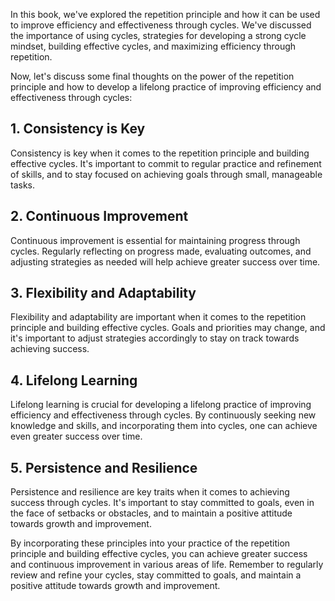 
In this book, we've explored the repetition principle and how it can be used to improve efficiency and effectiveness through cycles. We've discussed the importance of using cycles, strategies for developing a strong cycle mindset, building effective cycles, and maximizing efficiency through repetition.

Now, let's discuss some final thoughts on the power of the repetition principle and how to develop a lifelong practice of improving efficiency and effectiveness through cycles:

1\. Consistency is Key
---------------------

Consistency is key when it comes to the repetition principle and building effective cycles. It's important to commit to regular practice and refinement of skills, and to stay focused on achieving goals through small, manageable tasks.

2\. Continuous Improvement
-------------------------

Continuous improvement is essential for maintaining progress through cycles. Regularly reflecting on progress made, evaluating outcomes, and adjusting strategies as needed will help achieve greater success over time.

3\. Flexibility and Adaptability
-------------------------------

Flexibility and adaptability are important when it comes to the repetition principle and building effective cycles. Goals and priorities may change, and it's important to adjust strategies accordingly to stay on track towards achieving success.

4\. Lifelong Learning
--------------------

Lifelong learning is crucial for developing a lifelong practice of improving efficiency and effectiveness through cycles. By continuously seeking new knowledge and skills, and incorporating them into cycles, one can achieve even greater success over time.

5\. Persistence and Resilience
-----------------------------

Persistence and resilience are key traits when it comes to achieving success through cycles. It's important to stay committed to goals, even in the face of setbacks or obstacles, and to maintain a positive attitude towards growth and improvement.

By incorporating these principles into your practice of the repetition principle and building effective cycles, you can achieve greater success and continuous improvement in various areas of life. Remember to regularly review and refine your cycles, stay committed to goals, and maintain a positive attitude towards growth and improvement.

